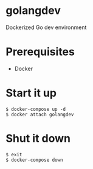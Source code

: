 # golangdev

Dockerized Go dev environment

# Prerequisites

* Docker

# Start it up

```
$ docker-compose up -d
$ docker attach golangdev
```

# Shut it down

```
$ exit
$ docker-compose down
```

